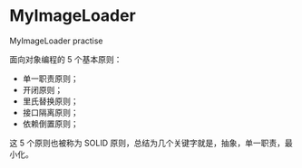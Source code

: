 # MyImageLoader

MyImageLoader practise

面向对象编程的 5 个基本原则：

- 单一职责原则；
- 开闭原则；
- 里氏替换原则；
- 接口隔离原则；
- 依赖倒置原则；

这 5 个原则也被称为 SOLID 原则，总结为几个关键字就是，抽象，单一职责，最小化。
